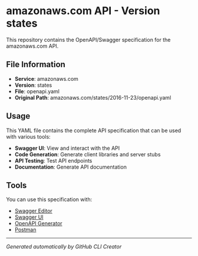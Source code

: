 # amazonaws.com API - Version states

This repository contains the OpenAPI/Swagger specification for the amazonaws.com API.

## File Information

- **Service**: amazonaws.com
- **Version**: states
- **File**: openapi.yaml
- **Original Path**: amazonaws.com/states/2016-11-23/openapi.yaml

## Usage

This YAML file contains the complete API specification that can be used with various tools:

- **Swagger UI**: View and interact with the API
- **Code Generation**: Generate client libraries and server stubs
- **API Testing**: Test API endpoints
- **Documentation**: Generate API documentation

## Tools

You can use this specification with:

- [Swagger Editor](https://editor.swagger.io/)
- [Swagger UI](https://swagger.io/tools/swagger-ui/)
- [OpenAPI Generator](https://openapi-generator.tech/)
- [Postman](https://www.postman.com/)

---

*Generated automatically by GitHub CLI Creator*
